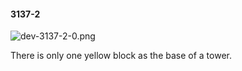 #### 3137-2
![dev-3137-2-0.png](https://github.com/lil-lab/nlvr/raw/master/nlvr/dev/images/0/dev-3137-2-0.png "dev-3137-2-0.png")

There is only one yellow block as the base of a tower.